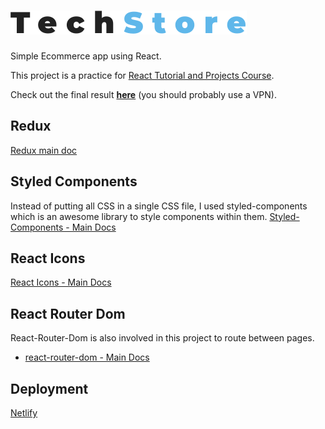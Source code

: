 # ![](https://github.com/amirhosseinNouri/tech-store/blob/master/src/images/logo.svg)

Simple Ecommerce app using React.


This project is a practice for [React Tutorial and Projects Course](https://anouri-tech-store.netlify.app/).

Check out the final result [**here**](https://anouri-tech-store.netlify.app/) (you should probably use a VPN).

## Redux
[Redux main doc](https://redux.js.org/)

## Styled Components

Instead of putting all CSS in a single CSS file, I used styled-components which is an awesome library to style components within them.
[Styled-Components - Main Docs](https://styled-components.com/)


## React Icons

[React Icons - Main Docs](https://react-icons.github.io/react-icons/)


## React Router Dom

React-Router-Dom is also involved in this project to route between pages.
- [react-router-dom - Main Docs](https://reactrouter.com/web/guides/quick-start)



## Deployment

[Netlify](https://www.netlify.com/)



